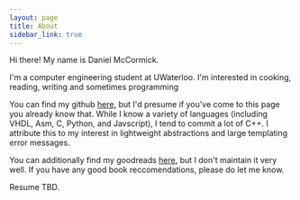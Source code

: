 ```yaml
---
layout: page
title: About
sidebar_link: true
---
```


Hi there! My name is Daniel McCormick.     

I'm a computer engineering student at UWaterloo. I'm interested in cooking, reading, writing and sometimes programming

You can find my github [here](github.com/danielmccormikc), but I'd presume if you've come to this page you already know that. While I know a variety of languages (including VHDL, Asm, C, Python, and Javscript), I tend to commit a lot of C++. I attribute this to my interest in lightweight abstractions and large templating error messages.

You can additionally find my goodreads [here](https://www.goodreads.com/danielmccormick), but I don't maintain it very well. If you have any good book reccomendations, please do let me know.

Resume TBD.
